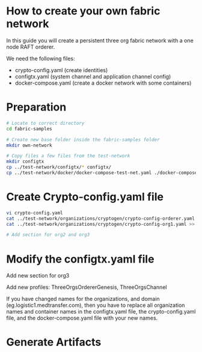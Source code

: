 # How to create your own fabric network
In this guide you will create a persistent three org fabric network with a one node RAFT orderer.

We need the following files:

- crypto-config.yaml (create identities)
- configtx.yaml (system channel and application channel config)
- docker-compose.yaml (create a docker network with some containers)

# Preparation
```bash
# Locate to correct directory
cd fabric-samples

# Create new base folder inside the fabric-samples folder
mkdir own-network

# Copy files a few files from the test-network
mkdir configtx
cp ../test-network/configtx/* configtx/
cp ../test-network/docker/docker-compose-test-net.yaml ./docker-compose.yaml
```

# Create Crypto-config.yaml file
```bash
vi crypto-config.yaml
cat ../test-network/organizations/cryptogen/crypto-config-orderer.yaml >> crypto-config.yaml
cat ../test-network/organizations/cryptogen/crypto-config-org1.yaml >> crypto-config.yaml

# Add section for org2 and org3
```

# Modify the configtx.yaml file

Add new section for org3

Add new profiles: ThreeOrgsOrdererGenesis, ThreeOrgsChannel

If you have changed names for the organizations, and domain (eg.logistic1.medtransfer.com), then you have to replace all organization names and container names in the configtx.yaml file, the crypto-config.yaml file, and the docker-compose.yaml file with your new names. 

# Generate Artifacts








